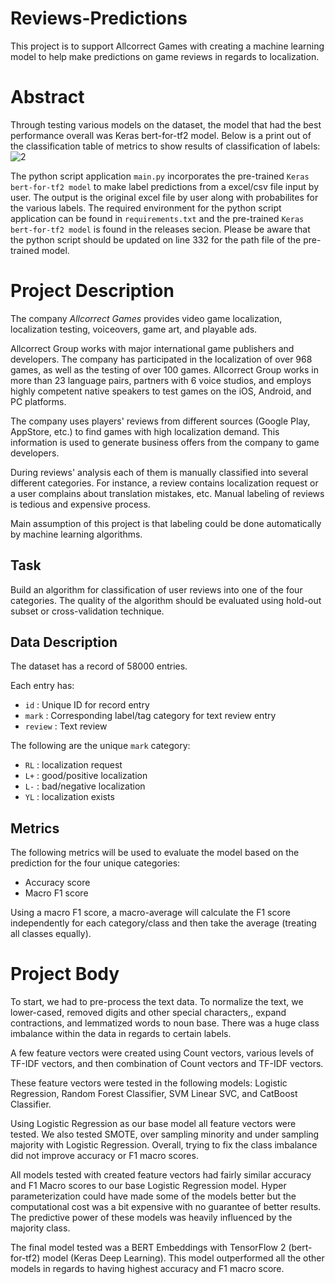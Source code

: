 # Reviews-Predictions
This project is to support Allcorrect Games with creating a machine learning model to help make predictions on game reviews in regards to localization.

# Abstract 
Through testing various models on the dataset, the model that had the best performance overall was Keras bert-for-tf2 model. Below is a print out of the classification table of metrics to show results of classification of labels:
![2](https://user-images.githubusercontent.com/86335380/123465120-f4042100-d5aa-11eb-91d1-ac6e8e1d8a8a.PNG)

The python script application `main.py` incorporates the pre-trained `Keras bert-for-tf2 model` to make label predictions from a excel/csv file input by user. The output is the original excel file by user along with probabilites for the various labels. The required environment for the python script application can be found in `requirements.txt` and the pre-trained `Keras bert-for-tf2 model` is found in the releases secion. Please be aware that the python script should be updated on line 332 for the path file of the pre-trained model.


# Project Description

The company *Allcorrect Games* provides video game localization, localization testing, voiceovers, game art, and playable ads.

Allcorrect Group works with major international game publishers and developers. The company has participated in the localization of over 968 games, as well as the testing of over 100 games. Allcorrect Group works in more than 23 language pairs, partners with 6 voice studios, and employs highly competent native speakers to test games on the iOS, Android, and PC platforms.

The company uses players' reviews from different sources (Google Play, AppStore, etc.) to find games with high localization demand. This information is used to generate business offers from the company to game developers.

During reviews' analysis each of them is manually classified into several different categories. For instance, a review contains localization request or a user complains about translation mistakes, etc. Manual labeling of reviews is tedious and expensive process.

Main assumption of this project is that labeling could be done automatically by machine learning algorithms.

## Task

Build an algorithm for classification of user reviews into one of the four categories. The quality of the algorithm should be evaluated using hold-out subset or cross-validation technique.

## Data Description

The dataset has a record of 58000 entries.

Each entry has:
* `id` : Unique ID for record entry
* `mark` : Corresponding label/tag category for text review entry
* `review` : Text review

The following are the unique `mark` category:
* `RL` : localization request
* `L+` : good/positive localization
* `L-` : bad/negative localization
* `YL` : localization exists 

## Metrics

The following metrics will be used to evaluate the model based on the prediction for the four unique categories:
* Accuracy score
* Macro F1 score

Using a macro F1 score, a macro-average will calculate the F1 score independently for each category/class and then take the average (treating all classes equally).

# Project Body

To start, we had to pre-process the text data. To normalize the text, we lower-cased, removed digits and other special characters,, expand contractions, and  lemmatized words to noun base. There was a huge class imbalance within the data in regards to certain labels.

A few feature vectors were created using Count vectors, various levels of TF-IDF vectors, and then combination of Count vectors and TF-IDF vectors. 

These feature vectors were tested in the following models: Logistic Regression, Random Forest Classifier, SVM Linear SVC, and CatBoost Classifier.

Using Logistic Regression as our base model all feature vectors were tested. We also tested SMOTE, over sampling minority and under sampling majority with Logistic Regression. Overall, trying to fix the class imbalance did not improve accuracy or F1 macro scores. 

All models tested with created feature vectors had fairly similar accuracy and  F1 Macro scores to our base Logistic Regression model. Hyper parameterization could have made some of the models better but the computational cost was a bit expensive with no guarantee of better results. The predictive power of these models was heavily influenced by the majority class.

The final model tested was a BERT Embeddings with TensorFlow 2 (bert-for-tf2) model (Keras Deep Learning). This model outperformed all the other models in regards to having highest accuracy and F1 macro score. 
